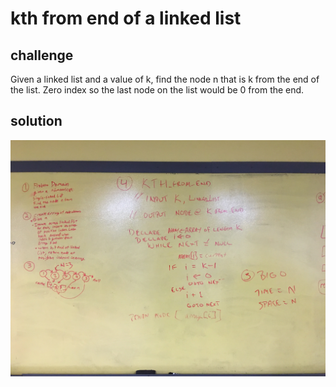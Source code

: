 # kth from end of a linked list
## challenge
Given a linked list and a value of k, find the node n that is k from the end of the list. Zero index so the last node on the list would be 0 from the end.

## solution
![psuodocode on whiteboard](../../../assets/ll-kth-from-end.jpg)
